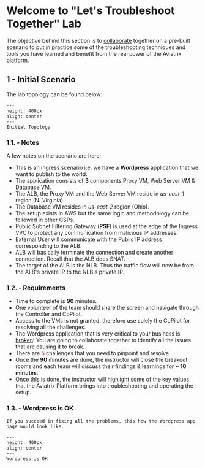 # Welcome to "Let's Troubleshoot Together" Lab

The objective behind this section is to <ins>collaborate</ins> together on a pre-built scenario to put in practice some of the troubleshooting techniques and tools you have learned and benefit from the real power of the Aviatrix platform.

## 1 - Initial Scenario
The lab topology can be found below:

```{figure} images/initial-topo.png
---
height: 400px
align: center
---
Initial Topology
```

### 1.1. - Notes
A few notes on the scenario are here:

* This is an ingress scenario i.e. we have a **Wordpress** application that we want to publish to the world.
* The application consists of **3** components Proxy VM, Web Server VM & Database VM.
* The ALB, the Proxy VM and the Web Server VM reside in *us-east-1* region (N. Virginia).
* The Database VM resides in *us-east-2* region (Ohio).
* The setup exists in AWS but the same logic and methodology can be followed in other CSPs.
* Public Subnet Filtering Gateway (**PSF**) is used at the edge of the Ingress VPC to protect any communication from malicious IP addresses.
* External User will communicate with the Public IP address corresponding to the ALB.
* ALB will basically terminate the connection and create another connection. Recall that the ALB does SNAT.
* The target of the ALB is the NLB. Thus the traffic flow will now be from the ALB's private IP to the NLB's private IP.

### 1.2. - Requirements

* Time to complete is **90** minutes.
* One volunteer of the team should share the screen and navigate through the Controller and CoPilot.
* Access to the VMs is not granted, therefore use solely the CoPilot for resolving all the challenges.
* The Wordpress application that is very critical to your business is <ins>broken</ins>! You are going to collaborate together to identify all the issues that are causing it to break.
* There are <span style='color:red'>5</span> challenges that you need to pinpoint and resolve. 
* Once the **90** minutes are done, the instructor will close the breakout rooms and each team will discuss their findings & learnings for **~ 10 minutes**.
* Once this is done, the instructor will highlight some of the key values that the Aviatrix Platform brings into troubleshooting and operating the setup.

### 1.3. - Wordpress is OK

```{important}
If you succeed in fixing all the problems, this how the Wordpress app page would look like.
```

```{figure} images/final-wordpress.png
---
height: 400px
align: center
---
Wordpress is OK
```
